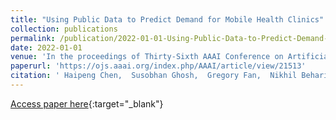 ```yaml
---
title: "Using Public Data to Predict Demand for Mobile Health Clinics"
collection: publications
permalink: /publication/2022-01-01-Using-Public-Data-to-Predict-Demand-for-Mobile-Health-Clinics
date: 2022-01-01
venue: 'In the proceedings of Thirty-Sixth AAAI Conference on Artificial Intelligence, AAAI 2022, Thirty-Fourth Conference on Innovative Applications of Artificial Intelligence, IAAI 2022, The Twelveth Symposium on Educational Advances in Artificial Intelligence, EAAI 2022 Virtual Event, February 22 - March 1, 2022'
paperurl: 'https://ojs.aaai.org/index.php/AAAI/article/view/21513'
citation: ' Haipeng Chen,  Susobhan Ghosh,  Gregory Fan,  Nikhil Behari,  Arpita Biswas,  Mollie Williams,  Nancy Oriol,  Milind Tambe, &quot;Using Public Data to Predict Demand for Mobile Health Clinics.&quot; In the proceedings of Thirty-Sixth AAAI Conference on Artificial Intelligence, AAAI 2022, Thirty-Fourth Conference on Innovative Applications of Artificial Intelligence, IAAI 2022, The Twelveth Symposium on Educational Advances in Artificial Intelligence, EAAI 2022 Virtual Event, February 22 - March 1, 2022, 2022.'
---
```

[Access paper here](https://ojs.aaai.org/index.php/AAAI/article/view/21513){:target="_blank"}
